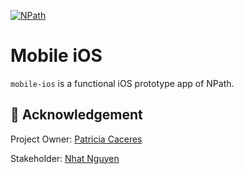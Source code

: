 [![NPath](https://raw.githubusercontent.com/npathhq/design/master/banner/npath-banner-github.png)](https://npath.io)


# Mobile iOS

`mobile-ios` is a functional iOS prototype app of NPath.


## 🎩 Acknowledgement

Project Owner: [Patricia Caceres](https://github.com/PatriciaCR)

Stakeholder: [Nhat Nguyen](https://github.com/nattwasm)
